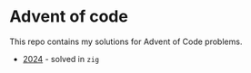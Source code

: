# Advent of code

This repo contains my solutions for Advent of Code problems.

- [2024](2024/) - solved in `zig`
